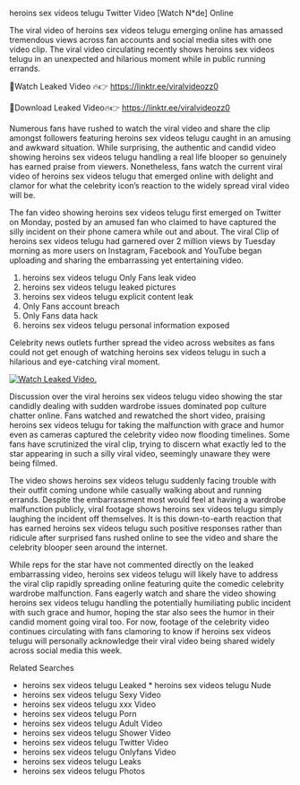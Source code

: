 ﻿heroins sex videos telugu Twitter Video [Watch N*de] Online

The viral video of ﻿heroins sex videos telugu emerging online has amassed tremendous views across fan accounts and social media sites with one video clip. The viral video circulating recently shows ﻿heroins sex videos telugu in an unexpected and hilarious moment while in public running errands. 

🔴Watch Leaked Video 🔥👉  https://linktr.ee/viralvideozz0 

🔴Download Leaked Video🔥👉  https://linktr.ee/viralvideozz0 

Numerous fans have rushed to watch the viral video and share the clip amongst followers featuring ﻿heroins sex videos telugu caught in an amusing and awkward situation. While surprising, the authentic and candid video showing ﻿heroins sex videos telugu handling a real life blooper so genuinely has earned praise from viewers. Nonetheless, fans watch the current viral video of ﻿heroins sex videos telugu that emerged online with delight and clamor for what the celebrity icon’s reaction to the widely spread viral video will be.

The fan video showing ﻿heroins sex videos telugu first emerged on Twitter on Monday, posted by an amused fan who claimed to have captured the silly incident on their phone camera while out and about. The viral Clip of ﻿heroins sex videos telugu had garnered over 2 million views by Tuesday morning as more users on Instagram, Facebook and YouTube began uploading and sharing the embarrassing yet entertaining video. 

1. ﻿heroins sex videos telugu Only Fans leak video
2. ﻿heroins sex videos telugu leaked pictures
3. ﻿heroins sex videos telugu explicit content leak
4. Only Fans account breach
5. Only Fans data hack
6. ﻿heroins sex videos telugu personal information exposed

Celebrity news outlets further spread the video across websites as fans could not get enough of watching ﻿heroins sex videos telugu in such a hilarious and eye-catching viral moment. 

[![Watch Leaked Video.](https://miro.medium.com/v2/resize:fit:828/format:webp/1*cilzJN44JGOrTw9NJCrNHA.gif "Watch Leaked Video")](https://linktr.ee/viralvideozz0)

Discussion over the viral ﻿heroins sex videos telugu video showing the star candidly dealing with sudden wardrobe issues dominated pop culture chatter online. Fans watched and rewatched the short video, praising ﻿heroins sex videos telugu for taking the malfunction with grace and humor even as cameras captured the celebrity video now flooding timelines. Some fans have scrutinized the viral clip, trying to discern what exactly led to the star appearing in such a silly viral video, seemingly unaware they were being filmed.

The video shows ﻿heroins sex videos telugu suddenly facing trouble with their outfit coming undone while casually walking about and running errands. Despite the embarrassment most would feel at having a wardrobe malfunction publicly, viral footage shows ﻿heroins sex videos telugu simply laughing the incident off themselves. It is this down-to-earth reaction that has earned ﻿heroins sex videos telugu such positive responses rather than ridicule after surprised fans rushed online to see the video and share the celebrity blooper seen around the internet.  

While reps for the star have not commented directly on the leaked embarrassing video, ﻿heroins sex videos telugu will likely have to address the viral clip rapidly spreading online featuring quite the comedic celebrity wardrobe malfunction. Fans eagerly watch and share the video showing ﻿heroins sex videos telugu handling the potentially humiliating public incident with such grace and humor, hoping the star also sees the humor in their candid moment going viral too. For now, footage of the celebrity video continues circulating with fans clamoring to know if ﻿heroins sex videos telugu will personally acknowledge their viral video being shared widely across social media this week.

Related Searches
* ﻿heroins sex videos telugu Leaked
﻿* heroins sex videos telugu Nude
* ﻿heroins sex videos telugu Sexy Video
* ﻿heroins sex videos telugu xxx Video
* ﻿heroins sex videos telugu Porn
* ﻿heroins sex videos telugu Adult Video
* ﻿heroins sex videos telugu Shower Video
* ﻿heroins sex videos telugu Twitter Video
* ﻿heroins sex videos telugu Onlyfans Video
* ﻿heroins sex videos telugu Leaks
* ﻿heroins sex videos telugu Photos